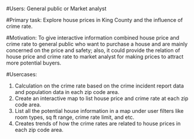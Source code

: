 #Users:
  General public or Market analyst

#Primary task:
  Explore house prices in King County and the influence of crime rate.

#Motivation:
  To give interactive information combined house price and crime rate to general public who want to purchase a house and are mainly concerned on the price and safety; also, it could provide the relation of house price and crime rate to market analyst for making prices to attract more potential buyers.  

#Usercases:

1. Calculation on the crime rate based on the crime incident report data and population data in each zip code area.
2. Create an interactive map to list house price and crime rate at each zip code area.
3. List all the potential house information in a map under user filters like room types, sq ft range, crime rate limit, and etc.
4. Creates trends of how the crime rates are related to house prices in each zip code area.  
